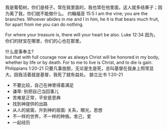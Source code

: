 我是葡萄树，你们是枝子。常在我里面的，我也常在他里面，这人就多结果子；因为离了我，你们就不能做什么。
约翰福音 15:5
I am the vine; you are the branches. Whoever abides in me and I in him, he it is that bears much fruit, for apart from me you can do nothing.

For where your treasure is, there will your heart be also.
Luke 12:34
因为，你们的财宝在哪里，你们的心也在那里。

什么是事奉主?   
but that with full courage now as always Christ will be honored in my body, whether by life or by death. For to me to live is Christ, and to die is gain.
Philippians 1:20‭-‬21
只要凡事放胆，无论是生是死，总叫基督在我身上照常显大。因我活着就是基督，我死了就有益处。
腓立比书 1:20-21

* 不要比较，自己在神里得着满足
* 谦卑: 别把自己当回事儿
* 苦难是正常，平安是恩典
* 找到神提供的出路
* 从人的层面，升到神的层面: 关系，眼光，思想
* 不一样的世界，不一样的种族。舍己，爱
* 一起经历

